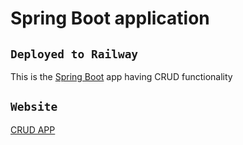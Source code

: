 # Spring Boot application

## `Deployed to Railway`

This is the [Spring Boot](https://fullstack-backend-production-1a68.up.railway.app/) app having CRUD functionality

## `Website`
[CRUD APP](https://frabjous-halva-1dac62.netlify.app/)
